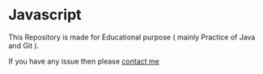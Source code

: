 # Javascript

This Repository is made for Educational purpose ( mainly Practice of Java and Git ).

If you have any issue then please [contact me](https://www.linkedin.com/in/rvaneek/)
